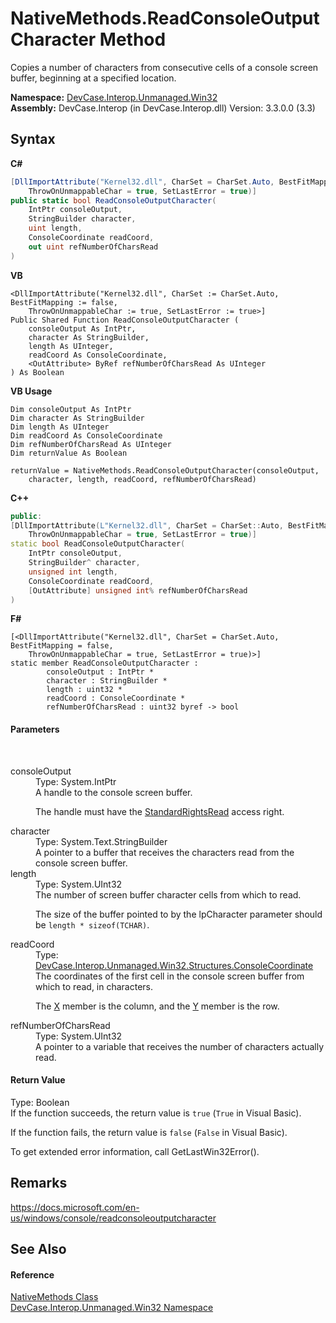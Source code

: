 # NativeMethods.ReadConsoleOutputCharacter Method 
 

Copies a number of characters from consecutive cells of a console screen buffer, beginning at a specified location.

**Namespace:**&nbsp;<a href="N_DevCase_Interop_Unmanaged_Win32">DevCase.Interop.Unmanaged.Win32</a><br />**Assembly:**&nbsp;DevCase.Interop (in DevCase.Interop.dll) Version: 3.3.0.0 (3.3)

## Syntax

**C#**<br />
``` C#
[DllImportAttribute("Kernel32.dll", CharSet = CharSet.Auto, BestFitMapping = false, 
	ThrowOnUnmappableChar = true, SetLastError = true)]
public static bool ReadConsoleOutputCharacter(
	IntPtr consoleOutput,
	StringBuilder character,
	uint length,
	ConsoleCoordinate readCoord,
	out uint refNumberOfCharsRead
)
```

**VB**<br />
``` VB
<DllImportAttribute("Kernel32.dll", CharSet := CharSet.Auto, BestFitMapping := false, 
	ThrowOnUnmappableChar := true, SetLastError := true>]
Public Shared Function ReadConsoleOutputCharacter ( 
	consoleOutput As IntPtr,
	character As StringBuilder,
	length As UInteger,
	readCoord As ConsoleCoordinate,
	<OutAttribute> ByRef refNumberOfCharsRead As UInteger
) As Boolean
```

**VB Usage**<br />
``` VB Usage
Dim consoleOutput As IntPtr
Dim character As StringBuilder
Dim length As UInteger
Dim readCoord As ConsoleCoordinate
Dim refNumberOfCharsRead As UInteger
Dim returnValue As Boolean

returnValue = NativeMethods.ReadConsoleOutputCharacter(consoleOutput, 
	character, length, readCoord, refNumberOfCharsRead)
```

**C++**<br />
``` C++
public:
[DllImportAttribute(L"Kernel32.dll", CharSet = CharSet::Auto, BestFitMapping = false, 
	ThrowOnUnmappableChar = true, SetLastError = true)]
static bool ReadConsoleOutputCharacter(
	IntPtr consoleOutput, 
	StringBuilder^ character, 
	unsigned int length, 
	ConsoleCoordinate readCoord, 
	[OutAttribute] unsigned int% refNumberOfCharsRead
)
```

**F#**<br />
``` F#
[<DllImportAttribute("Kernel32.dll", CharSet = CharSet.Auto, BestFitMapping = false, 
	ThrowOnUnmappableChar = true, SetLastError = true)>]
static member ReadConsoleOutputCharacter : 
        consoleOutput : IntPtr * 
        character : StringBuilder * 
        length : uint32 * 
        readCoord : ConsoleCoordinate * 
        refNumberOfCharsRead : uint32 byref -> bool 

```


#### Parameters
&nbsp;<dl><dt>consoleOutput</dt><dd>Type: System.IntPtr<br />A handle to the console screen buffer. 

 The handle must have the <a href="T_DevCase_Interop_Unmanaged_Win32_Enums_StandardAccessRights">StandardRightsRead</a> access right.</dd><dt>character</dt><dd>Type: System.Text.StringBuilder<br />A pointer to a buffer that receives the characters read from the console screen buffer.</dd><dt>length</dt><dd>Type: System.UInt32<br />The number of screen buffer character cells from which to read. 

 The size of the buffer pointed to by the lpCharacter parameter should be `length * sizeof(TCHAR)`.</dd><dt>readCoord</dt><dd>Type: <a href="T_DevCase_Interop_Unmanaged_Win32_Structures_ConsoleCoordinate">DevCase.Interop.Unmanaged.Win32.Structures.ConsoleCoordinate</a><br />The coordinates of the first cell in the console screen buffer from which to read, in characters. 

 The <a href="F_DevCase_Interop_Unmanaged_Win32_Structures_ConsoleCoordinate_X">X</a> member is the column, and the <a href="F_DevCase_Interop_Unmanaged_Win32_Structures_ConsoleCoordinate_Y">Y</a> member is the row.</dd><dt>refNumberOfCharsRead</dt><dd>Type: System.UInt32<br />A pointer to a variable that receives the number of characters actually read.</dd></dl>

#### Return Value
Type: Boolean<br />If the function succeeds, the return value is `true` (`True` in Visual Basic). 

 If the function fails, the return value is `false` (`False` in Visual Basic). 

 To get extended error information, call GetLastWin32Error().

## Remarks
<a href="https://docs.microsoft.com/en-us/windows/console/readconsoleoutputcharacter" target="_blank">https://docs.microsoft.com/en-us/windows/console/readconsoleoutputcharacter</a>

## See Also


#### Reference
<a href="T_DevCase_Interop_Unmanaged_Win32_NativeMethods">NativeMethods Class</a><br /><a href="N_DevCase_Interop_Unmanaged_Win32">DevCase.Interop.Unmanaged.Win32 Namespace</a><br />